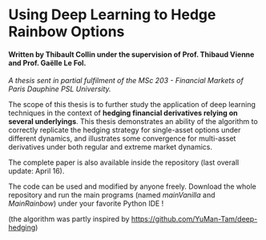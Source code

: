 # Using Deep Learning to Hedge Rainbow Options

#### Written by Thibault Collin under the supervision of Prof. Thibaud Vienne and Prof. Gaëlle Le Fol.

*A thesis sent in partial fulfilment of the MSc 203 - Financial Markets of Paris Dauphine PSL University.*

The scope of this thesis is to further study the application of deep learning techniques in the context of **hedging financial derivatives relying on several underlyings**. This thesis demonstrates an ability of the algorithm to correctly replicate the hedging strategy for single-asset options under different dynamics, and illustrates some convergence for multi-asset derivatives under both regular and extreme market dynamics.

The complete paper is also available inside the repository (last overall update: April 16).

The code can be used and modified by anyone freely. Download the whole repository and run the main programs (named *mainVanilla* and *MainRainbow*) under your favorite Python IDE !

(the algorithm was partly inspired by https://github.com/YuMan-Tam/deep-hedging)
